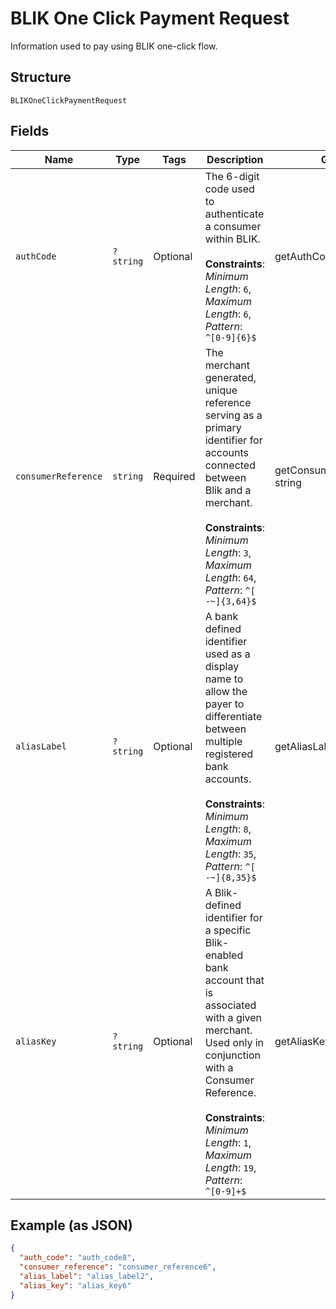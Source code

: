 
# BLIK One Click Payment Request

Information used to pay using BLIK one-click flow.

## Structure

`BLIKOneClickPaymentRequest`

## Fields

| Name | Type | Tags | Description | Getter | Setter |
|  --- | --- | --- | --- | --- | --- |
| `authCode` | `?string` | Optional | The 6-digit code used to authenticate a consumer within BLIK.<br><br>**Constraints**: *Minimum Length*: `6`, *Maximum Length*: `6`, *Pattern*: `^[0-9]{6}$` | getAuthCode(): ?string | setAuthCode(?string authCode): void |
| `consumerReference` | `string` | Required | The merchant generated, unique reference serving as a primary identifier for accounts connected between Blik and a merchant.<br><br>**Constraints**: *Minimum Length*: `3`, *Maximum Length*: `64`, *Pattern*: `^[ -~]{3,64}$` | getConsumerReference(): string | setConsumerReference(string consumerReference): void |
| `aliasLabel` | `?string` | Optional | A bank defined identifier used as a display name to allow the payer to differentiate between multiple registered bank accounts.<br><br>**Constraints**: *Minimum Length*: `8`, *Maximum Length*: `35`, *Pattern*: `^[ -~]{8,35}$` | getAliasLabel(): ?string | setAliasLabel(?string aliasLabel): void |
| `aliasKey` | `?string` | Optional | A Blik-defined identifier for a specific Blik-enabled bank account that is associated with a given merchant. Used only in conjunction with a Consumer Reference.<br><br>**Constraints**: *Minimum Length*: `1`, *Maximum Length*: `19`, *Pattern*: `^[0-9]+$` | getAliasKey(): ?string | setAliasKey(?string aliasKey): void |

## Example (as JSON)

```json
{
  "auth_code": "auth_code8",
  "consumer_reference": "consumer_reference6",
  "alias_label": "alias_label2",
  "alias_key": "alias_key6"
}
```

